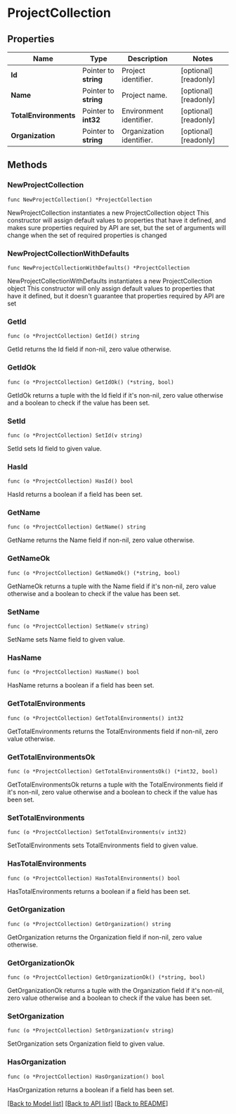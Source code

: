 # ProjectCollection

## Properties

Name | Type | Description | Notes
------------ | ------------- | ------------- | -------------
**Id** | Pointer to **string** | Project identifier. | [optional] [readonly] 
**Name** | Pointer to **string** | Project name. | [optional] [readonly] 
**TotalEnvironments** | Pointer to **int32** | Environment identifier. | [optional] [readonly] 
**Organization** | Pointer to **string** | Organization identifier. | [optional] [readonly] 

## Methods

### NewProjectCollection

`func NewProjectCollection() *ProjectCollection`

NewProjectCollection instantiates a new ProjectCollection object
This constructor will assign default values to properties that have it defined,
and makes sure properties required by API are set, but the set of arguments
will change when the set of required properties is changed

### NewProjectCollectionWithDefaults

`func NewProjectCollectionWithDefaults() *ProjectCollection`

NewProjectCollectionWithDefaults instantiates a new ProjectCollection object
This constructor will only assign default values to properties that have it defined,
but it doesn't guarantee that properties required by API are set

### GetId

`func (o *ProjectCollection) GetId() string`

GetId returns the Id field if non-nil, zero value otherwise.

### GetIdOk

`func (o *ProjectCollection) GetIdOk() (*string, bool)`

GetIdOk returns a tuple with the Id field if it's non-nil, zero value otherwise
and a boolean to check if the value has been set.

### SetId

`func (o *ProjectCollection) SetId(v string)`

SetId sets Id field to given value.

### HasId

`func (o *ProjectCollection) HasId() bool`

HasId returns a boolean if a field has been set.

### GetName

`func (o *ProjectCollection) GetName() string`

GetName returns the Name field if non-nil, zero value otherwise.

### GetNameOk

`func (o *ProjectCollection) GetNameOk() (*string, bool)`

GetNameOk returns a tuple with the Name field if it's non-nil, zero value otherwise
and a boolean to check if the value has been set.

### SetName

`func (o *ProjectCollection) SetName(v string)`

SetName sets Name field to given value.

### HasName

`func (o *ProjectCollection) HasName() bool`

HasName returns a boolean if a field has been set.

### GetTotalEnvironments

`func (o *ProjectCollection) GetTotalEnvironments() int32`

GetTotalEnvironments returns the TotalEnvironments field if non-nil, zero value otherwise.

### GetTotalEnvironmentsOk

`func (o *ProjectCollection) GetTotalEnvironmentsOk() (*int32, bool)`

GetTotalEnvironmentsOk returns a tuple with the TotalEnvironments field if it's non-nil, zero value otherwise
and a boolean to check if the value has been set.

### SetTotalEnvironments

`func (o *ProjectCollection) SetTotalEnvironments(v int32)`

SetTotalEnvironments sets TotalEnvironments field to given value.

### HasTotalEnvironments

`func (o *ProjectCollection) HasTotalEnvironments() bool`

HasTotalEnvironments returns a boolean if a field has been set.

### GetOrganization

`func (o *ProjectCollection) GetOrganization() string`

GetOrganization returns the Organization field if non-nil, zero value otherwise.

### GetOrganizationOk

`func (o *ProjectCollection) GetOrganizationOk() (*string, bool)`

GetOrganizationOk returns a tuple with the Organization field if it's non-nil, zero value otherwise
and a boolean to check if the value has been set.

### SetOrganization

`func (o *ProjectCollection) SetOrganization(v string)`

SetOrganization sets Organization field to given value.

### HasOrganization

`func (o *ProjectCollection) HasOrganization() bool`

HasOrganization returns a boolean if a field has been set.


[[Back to Model list]](../README.md#documentation-for-models) [[Back to API list]](../README.md#documentation-for-api-endpoints) [[Back to README]](../README.md)



